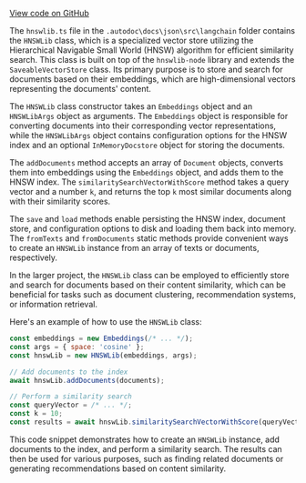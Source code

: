 [View code on GitHub](https://github.com/context-labs/autodoc/.autodoc\docs\json\src\langchain)

The `hnswlib.ts` file in the `.autodoc\docs\json\src\langchain` folder contains the `HNSWLib` class, which is a specialized vector store utilizing the Hierarchical Navigable Small World (HNSW) algorithm for efficient similarity search. This class is built on top of the `hnswlib-node` library and extends the `SaveableVectorStore` class. Its primary purpose is to store and search for documents based on their embeddings, which are high-dimensional vectors representing the documents' content.

The `HNSWLib` class constructor takes an `Embeddings` object and an `HNSWLibArgs` object as arguments. The `Embeddings` object is responsible for converting documents into their corresponding vector representations, while the `HNSWLibArgs` object contains configuration options for the HNSW index and an optional `InMemoryDocstore` object for storing the documents.

The `addDocuments` method accepts an array of `Document` objects, converts them into embeddings using the `Embeddings` object, and adds them to the HNSW index. The `similaritySearchVectorWithScore` method takes a query vector and a number `k`, and returns the top `k` most similar documents along with their similarity scores.

The `save` and `load` methods enable persisting the HNSW index, document store, and configuration options to disk and loading them back into memory. The `fromTexts` and `fromDocuments` static methods provide convenient ways to create an `HNSWLib` instance from an array of texts or documents, respectively.

In the larger project, the `HNSWLib` class can be employed to efficiently store and search for documents based on their content similarity, which can be beneficial for tasks such as document clustering, recommendation systems, or information retrieval.

Here's an example of how to use the `HNSWLib` class:

```javascript
const embeddings = new Embeddings(/* ... */);
const args = { space: 'cosine' };
const hnswLib = new HNSWLib(embeddings, args);

// Add documents to the index
await hnswLib.addDocuments(documents);

// Perform a similarity search
const queryVector = /* ... */;
const k = 10;
const results = await hnswLib.similaritySearchVectorWithScore(queryVector, k);
```

This code snippet demonstrates how to create an `HNSWLib` instance, add documents to the index, and perform a similarity search. The results can then be used for various purposes, such as finding related documents or generating recommendations based on content similarity.
